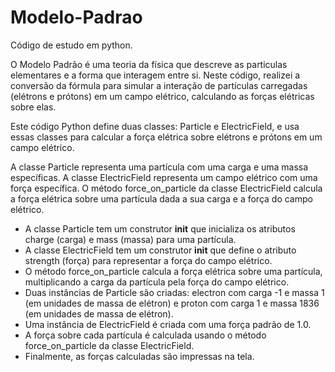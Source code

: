 # Modelo-Padrao
Código de estudo em python.

O Modelo Padrão é uma teoria da física que descreve as particulas elementares e a forma que interagem entre si. Neste código, realizei a conversão da fórmula para simular a interação de partículas carregadas (elétrons e prótons) em um campo elétrico, calculando as forças elétricas sobre elas.


Este código Python define duas classes: Particle e ElectricField, e usa essas classes para calcular a força elétrica sobre elétrons e prótons em um campo elétrico.

A classe Particle representa uma partícula com uma carga e uma massa específicas.
A classe ElectricField representa um campo elétrico com uma força específica.
O método force_on_particle da classe ElectricField calcula a força elétrica sobre uma partícula dada a sua carga e a força do campo elétrico.

- A classe Particle tem um construtor __init__ que inicializa os atributos charge (carga) e mass (massa) para uma partícula.
- A classe ElectricField tem um construtor __init__ que define o atributo strength (força) para representar a força do campo elétrico.
- O método force_on_particle calcula a força elétrica sobre uma partícula, multiplicando a carga da partícula pela força do campo elétrico.
- Duas instâncias de Particle são criadas: electron com carga -1 e massa 1 (em unidades de massa de elétron) e proton com carga 1 e massa 1836 (em unidades de massa de elétron).
- Uma instância de ElectricField é criada com uma força padrão de 1.0.
- A força sobre cada partícula é calculada usando o método force_on_particle da classe ElectricField.
- Finalmente, as forças calculadas são impressas na tela.
